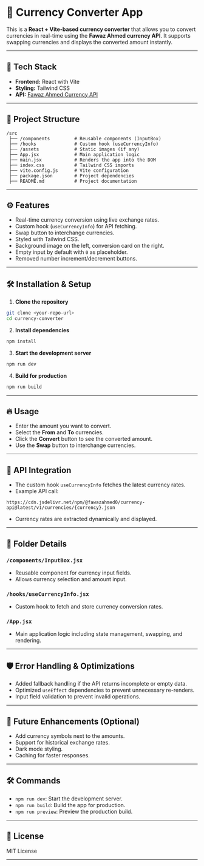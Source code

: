 
# 💱 Currency Converter App

This is a **React + Vite-based currency converter** that allows you to convert currencies in real-time using the **Fawaz Ahmed currency API**. It supports swapping currencies and displays the converted amount instantly.

---

## 🚀 **Tech Stack**
- **Frontend:** React with Vite
- **Styling:** Tailwind CSS
- **API:** [Fawaz Ahmed Currency API](https://github.com/fawazahmed0/currency-api)

---

## 📁 **Project Structure**
```
/src
 ├── /components         # Reusable components (InputBox)
 ├── /hooks              # Custom hook (useCurrencyInfo)
 ├── /assets             # Static images (if any)
 ├── App.jsx             # Main application logic
 ├── main.jsx            # Renders the app into the DOM
 ├── index.css           # Tailwind CSS imports
 ├── vite.config.js      # Vite configuration
 ├── package.json        # Project dependencies
 ├── README.md           # Project documentation
```

---

## ⚙️ **Features**
- Real-time currency conversion using live exchange rates.
- Custom hook (`useCurrencyInfo`) for API fetching.
- Swap button to interchange currencies.
- Styled with Tailwind CSS.
- Background image on the left, conversion card on the right.
- Empty input by default with `0` as placeholder.
- Removed number increment/decrement buttons.

---

## 🛠️ **Installation & Setup**

1. **Clone the repository**
```bash
git clone <your-repo-url>
cd currency-converter
```

2. **Install dependencies**
```bash
npm install
```

3. **Start the development server**
```bash
npm run dev
```

4. **Build for production**
```bash
npm run build
```

---

## 🔥 **Usage**
- Enter the amount you want to convert.
- Select the **From** and **To** currencies.
- Click the **Convert** button to see the converted amount.
- Use the **Swap** button to interchange currencies.

---

## 🔧 **API Integration**
- The custom hook `useCurrencyInfo` fetches the latest currency rates.
- Example API call: 
```
https://cdn.jsdelivr.net/npm/@fawazahmed0/currency-api@latest/v1/currencies/{currency}.json
```
- Currency rates are extracted dynamically and displayed.

---

## 🎯 **Folder Details**

### `/components/InputBox.jsx`
- Reusable component for currency input fields.
- Allows currency selection and amount input.

### `/hooks/useCurrencyInfo.jsx`
- Custom hook to fetch and store currency conversion rates.

### `/App.jsx`
- Main application logic including state management, swapping, and rendering.

---

## 🛡️ **Error Handling & Optimizations**
- Added fallback handling if the API returns incomplete or empty data.
- Optimized `useEffect` dependencies to prevent unnecessary re-renders.
- Input field validation to prevent invalid operations.

---

## 🎯 **Future Enhancements (Optional)**
- Add currency symbols next to the amounts.
- Support for historical exchange rates.
- Dark mode styling.
- Caching for faster responses.

---

## 🛠️ **Commands**
- `npm run dev`: Start the development server.
- `npm run build`: Build the app for production.
- `npm run preview`: Preview the production build.

---

## 📄 **License**
MIT License

---



